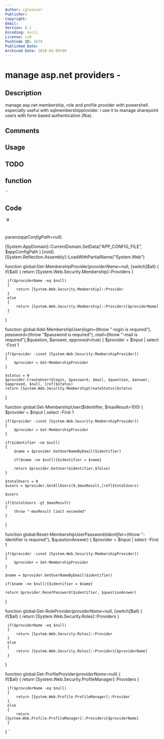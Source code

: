 ```yaml
---
Author: cglessner
Publisher: 
Copyright: 
Email: 
Version: 0.1
Encoding: ascii
License: cc0
PoshCode ID: 1674
Published Date: 
Archived Date: 2010-03-09t09
---
```


# manage asp.net providers - 

## Description

manage asp.net membership, role and profile provider with powershell. especially useful with sqlmembershipprovider. i use it to manage sharepoint users with form based authentication (fba).

## Comments



## Usage



## TODO



## function

``

## Code

`#
 #
 
 param($appConfigPath=$null)
 
 [System.AppDomain]::CurrentDomain.SetData("APP_CONFIG_FILE", $appConfigPath )
 [void][System.Reflection.Assembly]::LoadWithPartialName("System.Web") 
 
 function global:Get-MembershipProvider($providerName=$null, [switch]$all)
 {    
 	if($all)
 	{
 		return [System.Web.Security.Membership]::Providers
 	}
 	
     if($providerName -eq $null)
     {
         return [System.Web.Security.Membership]::Provider
     }
     else
     {
         return [System.Web.Security.Membership]::Providers[$providerName]
     } 
 }
 
 function global:Add-MembershipUser($login=$(throw "-login is required"), $password=$(throw "$password is required"), $mail=$(throw "-mail is required"),$question, $answer, $approved=$true)
 {
 	$provider = $input | select -First 1
 	
 	if($provider -isnot [System.Web.Security.MembershipProvider])
 	{
 		$provider = Get-MembershipProvider
 	}
 
 	$status = 0
 	$provider.CreateUser($login, $password, $mail, $question, $answer, $approved, $null, [ref]$status)
 	return [System.Web.Security.MembershipCreateStatus]$status			
 }
 
 function global:Get-MembershipUser($identifier, $maxResult=100)
 {
 	$provider = $input | select -First 1
 
 	if($provider -isnot [System.Web.Security.MembershipProvider])
 	{
 		$provider = Get-MembershipProvider
 	}
 			
 	if($identifier -ne $null)
 	{		
 		$name = $provider.GetUserNameByEmail($identifier)
 		
 		if($name -ne $null){$identifier = $name}		
 		
 		return $provider.GetUser($identifier,$false)
 	}
 
 	$totalUsers = 0
 	$users = $provider.GetAllUsers(0,$maxResult,[ref]$totalUsers) 
 	
 	$users
 	
 	if($totalUsers -gt $maxResult)
 	{
 		throw "-maxResult limit exceeded"
 	}			
 }
 
 function global:Reset-MembershipUserPassword($identifier=$(throw "-identifier is required"), $questionAnswer)
 {
 	$provider = $input | select -First 1
 
 	if($provider -isnot [System.Web.Security.MembershipProvider])
 	{
 		$provider = Get-MembershipProvider
 	}
 	
 	$name = $provider.GetUserNameByEmail($identifier)
 		
 	if($name -ne $null){$identifier = $name}	
 	
 	return $provider.ResetPassword($identifier, $questionAnswer)
 }
 
 function global:Get-RoleProvider($providerName=$null, [switch]$all)
 {     
 	if($all)
 	{
 		return [System.Web.Security.Roles]::Providers
 	}
 
     if($providerName -eq $null)
     {
         return [System.Web.Security.Roles]::Provider
     }
     else
     {
         return [System.Web.Security.Roles]::Providers[$providerName]
     } 
 }
 
 function global:Get-ProfileProvider($providerName=$null)
 {     
 	if($all)
 	{
 		return [System.Web.Security.ProfileManager]::Providers
 	}
 
     if($providerName -eq $null)
     {
         return [System.Web.Profile.ProfileManager]::Provider
     }
     else
     {
         return [System.Web.Profile.ProfileManager]::Providers[$providerName]
     } 
 }
`

